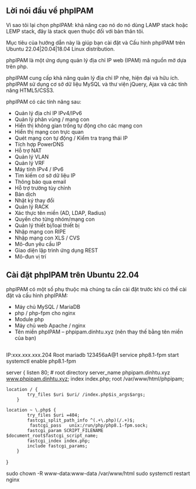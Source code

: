 ## Lời nói đầu về phpIPAM

  Vì sao tôi lại chọn phpIPAM: khả năng cao nó do nó dùng LAMP stack hoặc LEMP stack, đây là stack quen thuộc đối với bản thân tôi.
  
  Mục tiêu của hướng dẫn này là giúp bạn cài đặt và Cấu hình phpIPAM trên Ubuntu 22.04|20.04|18.04 Linux distribution.
  
  phpIPAM là một ứng dụng quản lý địa chỉ IP web (IPAM) mã nguồn mở dựa trên php.
  
  phpIPAM cung cấp khả năng quản lý địa chỉ IP nhẹ, hiện đại và hữu ích. phpIPAM sử dụng cơ sở dữ liệu MySQL và thư viện jQuery, Ajax và các tính năng HTML5/CSS3.
  
  phpIPAM có các tính năng sau:
  + Quản lý địa chỉ IP IPv4/IPv6
  + Quản lý phân vùng / mạng con
  + Hiển thị không gian trống tự động cho các mạng con
  + Hiển thị mạng con trực quan
  + Quét mạng con tự động / Kiểm tra trạng thái IP
  + Tích hợp PowerDNS
  + Hỗ trợ NAT
  + Quản lý VLAN
  + Quản lý VRF
  + Máy tính IPv4 / IPv6
  + Tìm kiếm cơ sở dữ liệu IP
  + Thông báo qua email
  + Hỗ trợ trường tùy chỉnh
  + Bản dịch
  + Nhật ký thay đổi
  + Quản lý RACK
  + Xác thực tên miền (AD, LDAP, Radius)
  + Quyền cho từng nhóm/mạng con
  + Quản lý thiết bị/loại thiết bị
  + Nhập mạng con RIPE
  + Nhập mạng con XLS / CVS
  + Mô-đun yêu cầu IP
  + Giao diện lập trình ứng dụng REST
  + Mô-đun vị trí
## Cài đặt phpIPAM trên Ubuntu 22.04

  phpIPAM có một số phụ thuộc mà chúng ta cần cài đặt trước khi có thể cài đặt và cấu hình phpIPAM:
  + Máy chủ MySQL / MariaDB
  + php / php-fpm cho nginx
  + Module php
  + Máy chủ web Apache / nginx
  + Tên miền phpIPAM –  phpipam.dinhtu.xyz (nên thay thế bằng tên miền của bạn)

## 

  IP:xxx.xxx.xxx.204 
  Root mariadb 123456aA@1
  service php8.1-fpm start
  systemctl enable php8.1-fpm

server {
    listen       80;
    # root directory
    server_name phpipam.dinhtu.xyz  www.phpipam.dinhtu.xyz;
    index        index.php;
    root   /var/www/html/phpipam;


    location / {
            try_files $uri $uri/ /index.php$is_args$args;
        }

    location ~ \.php$ {
            try_files $uri =404;
            fastcgi_split_path_info ^(.+\.php)(/.+)$;
             fastcgi_pass   unix:/run/php/php8.1-fpm.sock;
            fastcgi_param SCRIPT_FILENAME $document_root$fastcgi_script_name;
            fastcgi_index index.php;
            include fastcgi_params;
        }

 }


sudo chown -R www-data:www-data /var/www/html
sudo systemctl restart nginx

